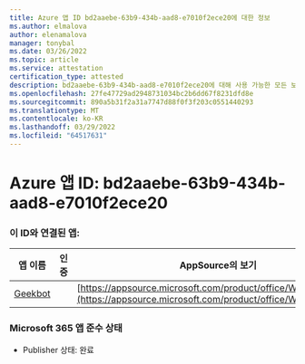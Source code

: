 ```yaml
---
title: Azure 앱 ID bd2aaebe-63b9-434b-aad8-e7010f2ece20에 대한 정보
ms.author: elmalova
author: elenamalova
manager: tonybal
ms.date: 03/26/2022
ms.topic: article
ms.service: attestation
certification_type: attested
description: bd2aaebe-63b9-434b-aad8-e7010f2ece20에 대해 사용 가능한 모든 보안 및 규정 준수 정보입니다.
ms.openlocfilehash: 27fe47729ad2948731034bc2b6dd67f8231dfd8e
ms.sourcegitcommit: 890a5b31f2a31a7747d88f0f3f203c0551440293
ms.translationtype: MT
ms.contentlocale: ko-KR
ms.lasthandoff: 03/29/2022
ms.locfileid: "64517631"
---
```

# <a name="azure-app-id-bd2aaebe-63b9-434b-aad8-e7010f2ece20"></a>Azure 앱 ID: bd2aaebe-63b9-434b-aad8-e7010f2ece20


### <a name="apps-associated-with-this-id"></a>이 ID와 연결된 앱:
| **앱 이름** | **인증** | **AppSource의 보기** |
|--------------|---------------|-----------------------|
| [Geekbot](../forward/WA200003224.md) |  | [https://appsource.microsoft.com/product/office/WA200003224](https://appsource.microsoft.com/product/office/WA200003224) |

### <a name="microsoft-365-app-compliance-status"></a>Microsoft 365 앱 준수 상태
- Publisher 상태: 완료
